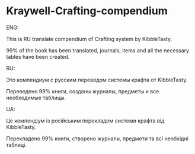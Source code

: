 # Kraywell-Crafting-compendium

ENG:

This is RU translate compendium of Crafting system by KibbleTasty.

99% of the book has been translated, journals, items and all the necessary tables have been created.

RU:

Это компендиум с русским переводом системы крафта от KibbleTasty.

Переведено 99% книги, созданы журналы, предметы и все необходимые таблицы.

UA:

Це компендіум із російським перекладом системи крафта від KibbleTasty.

Перекладено 99% книги, створено журнали, предмети та всі необхідні таблиці.